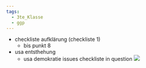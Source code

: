 ```yaml
---
tags:
  - 3te_Klasse
  - ggp
---
```

- checkliste aufklärung (checkliste 1)
	- bis punkt 8
- usa entsthehung
	- usa demokratie issues
checkliste in question
![](Pasted%20image%2020241114142613.png)
